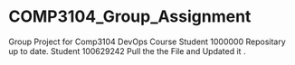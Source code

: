 # COMP3104_Group_Assignment
Group Project for Comp3104 DevOps Course 
Student 1000000 Repositary up to date.
Student 100629242 Pull the the File and Updated it .

